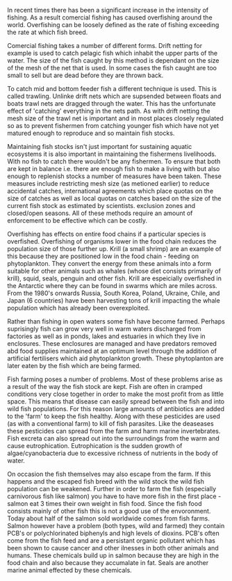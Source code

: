 In recent times there has been a significant increase in the intensity of fishing. As a result comercial fishing has caused overfishing around the world.
Overfishing can be loosely defined as the rate of fishing exceeding the rate at which fish breed.

Comercial fishing takes a number of different forms. Drift netting for example is used to catch pelagic fish which inhabit the upper parts of the water. The size of the fish caught by this method is dependant on the size of the mesh of the net that is used. In some cases the fish caught are too small to sell but are dead before they are thrown back.

To catch mid and bottom feeder fish a different technique is used. This is called trawling. Unlinke drift nets which are supsended between floats and boats trawl nets are dragged through the water. This has the unfortunate effect of 'catching' everything in the nets path. As with drift netting the mesh size of the trawl net is important and in most places closely regulated so as to prevent fishermen from catching younger fish which have not yet matured enough to reproduce and so maintain fish stocks.

Maintaining fish stocks isn't just important for sustaining aquatic ecosystems it is also important in maintaining the fishermens livelihoods. With no fish to catch there wouldn't be any fishermen. To ensure that both are kept in balance i.e. there are enough fish to make a living with but also enough to replenish stocks a number of measures have been taken. These measures include restricting mesh size (as metioned earlier) to reduce accidental catches, international agreements which place quotas on the size of catches as well as local quotas on catches based on the size of the current fish stock as estimated by scientists. exclusion zones and closed/open seasons. All of these methods require an amount of enforcement to be effective which can be costly.

Overfishing has effects on entire food chains if a particular species is overfished. Overfishing of organisms lower in the food chain reduces the population size of those further up. Krill (a small shrimp) are an example of this because they are positioned low in the food chain - feeding on phytoplankton. They convert the energy from these animals into a form suitable for other animals such as whales (whose diet consists primarily of krill), squid, seals, penguin and other fish. Krill are espeicially overfished in the Antarctic where they can be found in swarms which are miles across. From the 1980's onwards Russia, South Korea, Poland, Ukraine, Chile, and Japan (6 countries) have been harvesting tons of krill impacting the whale population which has already been overexploited.

Rather than fishing in open waters some fish have become farmed. Perhaps suprisingly fish can grow very well in warm waters discharged from factories as well as in ponds, lakes and estuaries in which they live in enclosures. These enclosures are managed and have predators removed abd food supplies maintained at an optimum level through the addition of artificial fertilisers which aid phytoplankton growth. These phytoplanton are later eaten by the fish which are being farmed.

Fish farming poses a number of problems. Most of these problems arise as a result of the way the fish stock are kept. Fish are often in cramped conditions very close together in order to make the most profit from as little space. This means that disease can easily spread between the fish and into wild fish populations. For this reason large amounts of antibiotics are added to the 'farm' to keep the fish healthy. Along with these pesticides are used (as with a conventional farm) to kill of fish parasites. Like the deaseases these pesticides can spread from the farm and harm marine invertebrates. Fish excreta can also spread out into the surroundings from the warm and cause eutrophication. Eutrophication is the sudden growth of algae/cyanobacteria due to excessive richness of nutrients in the body of water.

On occasion the fish themselves may also escape from the farm. If this happens and the escaped fish breed with the wild stock the wild fish population can be weakened. Further in order to farm the fish (especially carnivorous fish like salmon) you have to have more fish in the first place - salmon eat 3 times their own weight in fish food. Since the fish food consists mainly of other fish this is not a good use of the envoronment. Today about half of the salmon sold worldwide comes from fish farms. Salmon however have a problem (both types, wild and farmed) they contain PCB's or polychlorinated biphenyls and high levels of dioxins. PCB's often come from the fish feed and are a persistant organic pollutant which has been shown to cause cancer and other ilnesses in both other animals and humans. These chemicals build up in salmon because they are high in the food chain and also because they accumalate in fat. Seals are another marine animal effected by these chemicals.